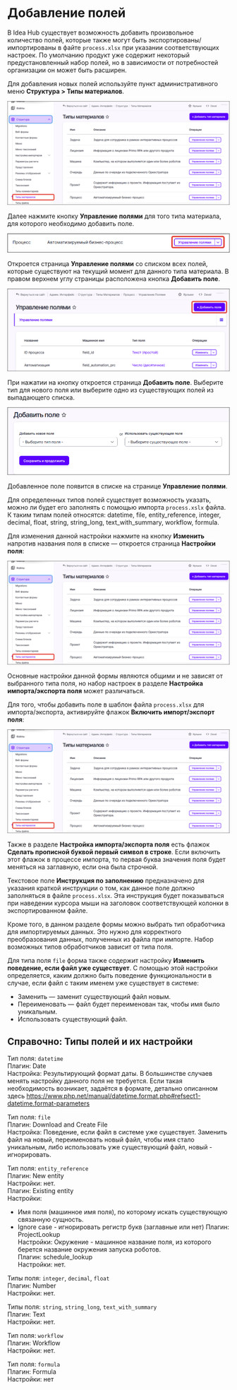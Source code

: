 # Добавление полей 

В Idea Hub существует возможность добавить произвольное количество полей, которые также могут быть экспортированы/импортированы в файте `process.xlsx` при указании соответствующих настроек. По умолчанию продукт уже содержит некоторый предустановленный набор полей, но в зависимости от потребностей организации он может быть расширен.

Для добавления новых полей используйте пункт административного меню **Структура > Типы материалов**.

![](<../../.gitbook/assets1/idea-hub/add-fields-menu.png>)

Далее нажмите кнопку **Управление полями** для того типа материала, для которого необходимо добавить поле.

![](<../../.gitbook/assets1/idea-hub/control-fields.png>)

Откроется страница **Управление полями** со списком всех полей, которые существуют на текущий момент для данного типа материала. В правом верхнем углу страницы расположена кнопка **Добавить поле**.

![](<../../.gitbook/assets1/idea-hub/add-fields-button.png>)

При нажатии на кнопку откроется страница **Добавить поле**. Выберите тип для нового поля или выберите одно из существующих полей из выпадающего списка.

![](<../../.gitbook/assets1/idea-hub/add-fields-form.png>)

Добавленное поле появится в списке на странице **Управление полями**.

Для определенных типов полей существует возможность указать, можно ли будет его заполнять с помощью импорта `process.xslx` файла. К таким типам полей относятся: datetime, file, entity_reference, integer, decimal, float, string, string_long, text_with_summary, workflow, formula.

Для изменения данной настройки нажмите на кнопку **Изменить** напротив названия поля в списке — откроется страница **Настройки поля**:

![](<../../.gitbook/assets1/idea-hub/add-fields-menu.png>)

Основные настройки данной формы являются общими и не зависят от выбранного типа поля, но набор настроек в разделе **Настройка импорта/экспорта поля** может различаться.

Для того, чтобы добавить поле в шаблон файла `process.xlsx` для импорта/экспорта, активируйте флажок **Включить импорт/экспорт поля**:

![](<../../.gitbook/assets1/idea-hub/add-fields-menu.png>)

Также в разделе **Настройка импорта/экспорта поля** есть флажок **Сделать прописной буквой первый символ в строке**. Если включить этот флажок в процессе импорта, то первая буква значения поля будет меняться на заглавную, если она была строчной.

Текстовое поле **Инструкция по заполнению** предназначено для указания краткой инструкции о том, как данное поле должно заполняться в файле `process.xlsx`. Эта инструкция будет показываться при наведении курсора мыши на заголовок соответствующей колонки в экспортированном файле. 

Кроме того, в данном разделе формы можно выбрать тип обработчика для импортируемых данных. Это нужно для корректного преобразования данных, полученных из файла при импорте. Набор возможных типов обработчиков зависит от типа поля.

Для типа поля `file` форма также содержит настройку **Изменить поведение, если файл уже существует**. С помощью этой настройки определяется, каким должно быть поведение функциональности в случае, если файл с таким именем уже существует в системе:
* Заменить — заменит существующий файл новым.
* Переименовать — файл будет переименован так, чтобы имя было уникальным.
* Использовать существующий файл.

## Справочно: Типы полей и их настройки

Тип поля: `datetime`\
Плагин: Date\
Настройка: Результирующий формат даты. В большинстве случаев  менять настройку данного поля  не требуется. Если такая необходимость возникает, задаётся в формате, детально описанном здесь https://www.php.net/manual/datetime.format.php#refsect1-datetime.format-parameters


Тип поля: `file`\
Плагин: Download and Create File\
Настройка: Поведение, если файл в системе уже существует. Заменить файл на новый, переименовать новый файл, чтобы имя стало уникальным, либо использовать уже существующий файл, новый - игнорировать.


Тип поля: `entity_reference`\
Плагин: New entity\
Настройки: нет.\
Плагин: Existing entity\
Настройки:
- Имя поля (машинное имя поля), по которому искать существующую связанную сущность.
- Ignore case - игнорировать регистр букв (заглавные или нет)
Плагин: ProjectLookup\
Настройки: Окружение - машинное название поля, из которого берется название окружения запуска роботов.\
Плагин: schedule_lookup\
Настройки: нет.


Типы поля: `integer`, `decimal`, `float`\
Плагин: Number\
Настройки: нет.


Типы поля: `string`, `string_long`, `text_with_summary`\
Плагин: Text\
Настройки: нет.


Тип поля: `workflow`\
Плагин: Workflow\
Настройки: нет.


Тип поля: `formula`\
Плагин: Formula\
Настройки: нет


